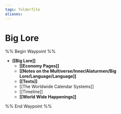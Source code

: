 ```yaml
---
tags: folderfile
aliases:
---
```


# Big Lore
%% Begin Waypoint %%
- **[[Big Lore]]**
	- **[[Economy Pages]]**
	- **[[Notes on the Multiverse/Inner/Alaturmen/Big Lore/Language/Language]]**
	- **[[Texts]]**
	- [[The Worldwide Calendar Systems]]
	- [[Timeline]]
	- **[[World Wide Happenings]]**

%% End Waypoint %%
